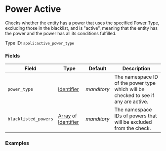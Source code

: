 # Power Active

Checks whether the entity has a power that uses the specified [Power Type](https://origins.readthedocs.io/en/latest/types/power_types/), excluding those in the blacklist, and is "active", meaning that the entity has the power and the power has all its conditions fulfilled.

Type ID: `apoli:active_power_type`


### Fields

Field  | Type | Default | Description
-------|------|---------|-------------
`power_type` | [Identifier](../data_types/identifier.md) | *manditory* | The namespace ID of the power type which will be checked to see if any are active.
`blacklisted_powers` | [Array](../data_types/array.md) of [Identifier](../data_types/identifier.md) | *manditory* | The namespace IDs of powers that will be excluded from the check.


### Examples
